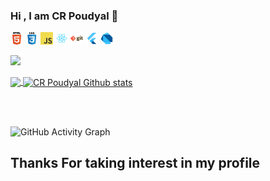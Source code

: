 ### Hi , I am CR Poudyal 👋

<code><img height="20" src="https://raw.githubusercontent.com/github/explore/80688e429a7d4ef2fca1e82350fe8e3517d3494d/topics/html/html.png"></code>
<code><img height="20" src="https://raw.githubusercontent.com/github/explore/80688e429a7d4ef2fca1e82350fe8e3517d3494d/topics/css/css.png"></code>
<code><img height="20" src="https://raw.githubusercontent.com/github/explore/80688e429a7d4ef2fca1e82350fe8e3517d3494d/topics/javascript/javascript.png"></code>
<code><img height="20" src="https://raw.githubusercontent.com/github/explore/80688e429a7d4ef2fca1e82350fe8e3517d3494d/topics/react/react.png"></code>
<code><img height="20" src="https://raw.githubusercontent.com/github/explore/80688e429a7d4ef2fca1e82350fe8e3517d3494d/topics/git/git.png"></code>
<code><img height="20" src="https://raw.githubusercontent.com/github/explore/80688e429a7d4ef2fca1e82350fe8e3517d3494d/topics/flutter/flutter.png"></code>
<code><img height="20" src="https://raw.githubusercontent.com/github/explore/80688e429a7d4ef2fca1e82350fe8e3517d3494d/topics/dart/dart.png"></code>

![](https://pbs.twimg.com/profile_banners/4376023819/1621943866/1500x500)

<a href="https://crpoudyal.com.np">
  <img align="center" src="https://github-readme-stats.vercel.app/api/top-langs/?username=crpoudyal&layout=compact&theme=dark" />
</a>
<a href="https://github.com/crpoudyal">
 <img align="center" src="https://github-readme-stats.vercel.app/api?username=crpoudyal&show_icons=true&theme=dark&line_height=20" alt="CR Poudyal Github stats"/>
</a>

<br/><br/>

![GitHub Activity Graph](https://activity-graph.herokuapp.com/graph?username=crpoudyal)  



## Thanks For taking interest in my profile
